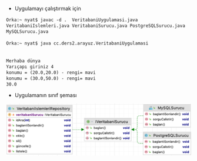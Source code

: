 * Uygulamayı çalıştırmak için


```console
Orka:~ nyat$ javac -d .  VeritabaniUygulamasi.java VeritabaniIslemleri.java VeritabaniSurucu.java PostgreSQLSurucu.java MySQLSurucu.java 
 
Orka:~ nyat$ java cc.ders2.arayuz.VeritabaniUygulamasi


Merhaba dünya
Yarıçapı giriniz 4
konumu = (20.0,20.0) - rengi= mavi
konumu = (30.0,50.0) - rengi= mavi
30.0
```

* Uygulamanın sınıf şeması

![](https://github.com/celalceken/NesneYonelimliAnalizVeTasarimDersiUygulamalari/blob/master/Sekiller/02/Interface.png)
